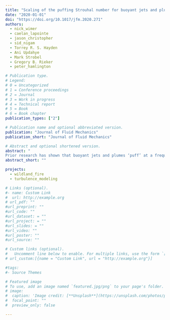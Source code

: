 ```yaml
---
title: "Scaling of the puffing Strouhal number for buoyant jets and plumes"
date: "2020-01-01"
doi: "https://doi.org/10.1017/jfm.2020.271"
authors:
  - nick_wimer
  - caelan_lapointe
  - jason_christopher
  - sid_nigam
  - Torrey R. S. Hayden
  - Ani Updahye
  - Mark Strobel
  - Gregory B. Rieker
  - peter_hamlington

# Publication type.
# Legend:
# 0 = Uncategorized
# 1 = Conference proceedings
# 2 = Journal
# 3 = Work in progress
# 4 = Technical report
# 5 = Book
# 6 = Book chapter
publication_types: ["2"]

# Publication name and optional abbreviated version.
publication: "Journal of Fluid Mechanics"
publication_short: "Journal of Fluid Mechanics"

# Abstract and optional shortened version.
abstract: "
Prior research has shown that buoyant jets and plumes ‘puff’ at a frequency that depends on the balance of momentum and buoyancy fluxes at the inlet, as parametrized by the Richardson number. Experiments have revealed the existence of scaling relations between the Strouhal number of the puffing and the inlet Richardson number, but geometry-specific relations are required when the characteristic length is taken to be the diameter (for round inlets) or width (for planar inlets). Similar to earlier studies of rectangular buoyant jets and plumes, in the present study we use the hydraulic radius of the inlet as the characteristic length to obtain a single Strouhal–Richardson scaling relation for a variety of inlet geometries over Richardson numbers that span three orders of magnitude. In particular, we use adaptive mesh numerical simulations to compute puffing Strouhal numbers for circular, rectangular (with three different aspect ratios), triangular and annular high-temperature buoyant jets and plumes over a range of Richardson numbers. We then combine these results with prior experimental data for round, planar and rectangular buoyant jets and plumes to propose a new scaling relation that describes puffing Strouhal numbers for various inlet shapes and for hydraulic Richardson numbers spanning over four orders of magnitude. This empirically motivated scaling relation is also shown to be in good agreement with prior results from global linear stability analyses."
abstract_short: ""

projects:
  - wildland_fire
  - turbulence_modeling

# Links (optional).
#- name: Custom Link
#  url: http://example.org
# url_pdf: ""
#url_preprint: ""
#url_code: ""
#url_dataset: = ""
#url_project: = ""
#url_slides: = ""
#url_video: ""
#url_poster: ""
#url_source: ""

# Custom links (optional).
#   Uncomment line below to enable. For multiple links, use the form `[{...}, {...}, {...}]`.
# url_custom:[{name = "Custom Link", url = "http://example.org"}]

#tags:
#- Source Themes

# Featured image
# To use, add an image named `featured.jpg/png` to your page's folder.
# image:
#  caption: 'Image credit: [**Unsplash**](https://unsplash.com/photos/pLCdAaMFLTE)'
#  focal_point: ""
#  preview_only: false

---
```

